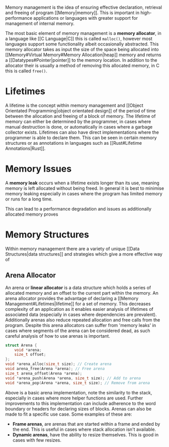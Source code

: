 Memory management is the idea of ensuring effective declaration, retrieval and freeing of program [[Memory|memory]]. This is important in high-performance applications or languages with greater support for management of internal memory. 

The most basic element of memory management is a **memory allocator**, in a language like [[C Language|C]] this is called `malloc()`, however most languages support some functionality albeit occasionally abstracted. This memory allocator takes as input the size of the space being allocated into [[Memory#Virtual Memory#Memory Allocation|heap]] memory and returns a [[Datatypes#Pointer|pointer]] to the memory location. In addition to the allocator their is usually a method of removing this allocated memory, in C this is called `free()`.

# Lifetimes
A lifetime is the concept within memory management and [[Object Orientated Programming|object orientated design]] of the period of time between the allocation and freeing of a block of memory. The lifetime of memory can either be determined by the programmer, in cases where manual destruction is done, or automatically in cases where a garbage collector exists. Lifetimes can also have direct implementations where the programmer is able to declare them. This can be seen in certain memory structures or as annotations in languages such as [[Rust#Lifetime Annotations|Rust]].

# Memory Issues
A **memory leak** occurs when a lifetime exists longer than its use, meaning memory is left allocated without being freed. In general it is best to minimise memory leaking especially in cases where the program has limited memory or runs for a long time. 

This can lead to a performance degradation and issues as additionally allocated memory proves

# Memory Structures
Within memory management there are a variety of unique [[Data Structures|data structures]] and strategies which give a more effective way of 

## Arena Allocator
An arena or **linear allocator** is a data structure which holds a series of allocated memory and an offset to the current part within the memory. An arena allocator provides the advantage of declaring a [[Memory Management#Lifetimes|lifetime]] for a set of memory. This decreases complexity of an application as it enables easier analysis of lifetimes of associated data (especially in cases where dependencies are prevalent). Additionally arenas also reduce repeated allocation and free calls from the program. Despite this arena allocators can suffer from 'memory leaks' in cases where segments of the arena can be considered dead, as such careful analysis of how to use arenas is important.
```c
struct Arena {
	void *arena;
	size_t offset;
};
void *arena_alloc(size_t size); // Create arena
void arena_free(Arena *arena); // Free arena
size_t arena_offset(Arena *arena);
void *arena_push(Arena *arena, size_t size); // Add to arena
void *arena_pop(Arena *arena, size_t size); // Remove from arena
```

Above is a basic arena implementation, note the similarity to the stack, especially in cases where more helper functions are used. Further improvements to this implementation can include adherence to the word boundary or headers for declaring sizes of blocks. Arenas can also be made to fit a specific use case. Some examples of these are:
- **Frame arenas**, are arenas that are started within a frame and ended by the end. This is useful in cases where stack allocation isn't available.
- **Dynamic arenas**, have the ability to resize themselves. This is good in cases with few resizes.